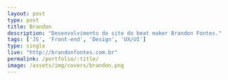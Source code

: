 ```yaml
---
layout: post
type: post
title: Brandon
description: "Desenvolvimento do site do beat maker Brandon Fontes."
tags: ['JS', 'Front-end', 'Design', 'UX/UI']
type: single
live: "http://brandonfontes.com.br"
permalink: /portfolio/:title/
image: /assets/img/covers/brandon.png
---
```

